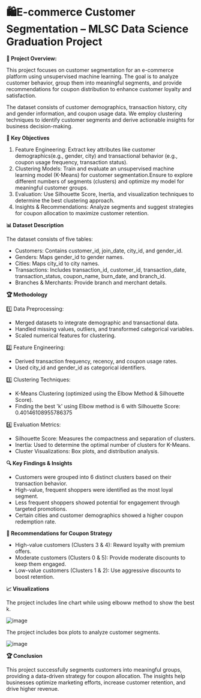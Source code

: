 # 🛍️E-commerce Customer Segmentation – MLSC Data Science Graduation Project
******📌 Project Overview:******

This project focuses on customer segmentation for an e-commerce platform using unsupervised machine learning. The goal is to analyze customer behavior, group them into meaningful segments, and provide recommendations for coupon distribution to enhance customer loyalty and satisfaction.

The dataset consists of customer demographics, transaction history, city and gender information, and coupon usage data. We employ clustering techniques to identify customer segments and derive actionable insights for business decision-making.

******🚀 Key Objectives******

1. Feature Engineering: Extract key attributes like customer demographics(e.g., gender, city) and transactional behavior (e.g., coupon usage frequency, transaction status).
2. Clustering Models: Train and evaluate an unsupervised machine learning model (K-Means) for customer segmentation.Ensure to explore different numbers of segments (clusters) and optimize my model for meaningful customer groups.
3. Evaluation: Use Silhouette Score, Inertia, and visualization techniques to determine the best clustering approach.
4. Insights & Recommendations: Analyze segments and suggest strategies for coupon allocation to maximize customer retention.

******📊 Dataset Description******

The dataset consists of five tables:

* Customers: Contains customer_id, join_date, city_id, and gender_id.
* Genders: Maps gender_id to gender names.
* Cities: Maps city_id to city names.
* Transactions: Includes transaction_id, customer_id, transaction_date, transaction_status, coupon_name, burn_date, and branch_id.
* Branches & Merchants: Provide branch and merchant details.

******🏆 Methodology******

  1️⃣ Data Preprocessing: 
  * Merged datasets to integrate demographic and transactional data.
  * Handled missing values, outliers, and transformed categorical variables.
  * Scaled numerical features for clustering.

  2️⃣ Feature Engineering:
  * Derived transaction frequency, recency, and coupon usage rates.
  * Used city_id and gender_id as categorical identifiers.

  3️⃣ Clustering Techniques:
  * K-Means Clustering (optimized using the Elbow Method & Silhouette Score).
  * Finding the best 'k' using Elbow method is 6 with Silhouette Score: 0.40146108955786375

  4️⃣ Evaluation Metrics:
  * Silhouette Score: Measures the compactness and separation of clusters.
  * Inertia: Used to determine the optimal number of clusters for K-Means.
  * Cluster Visualizations: Box plots, and distribution analysis.


******🔍 Key Findings & Insights******

* Customers were grouped into 6 distinct clusters based on their transaction behavior.
* High-value, frequent shoppers were identified as the most loyal segment.
* Less frequent shoppers showed potential for engagement through targeted promotions.
* Certain cities and customer demographics showed a higher coupon redemption rate.


******🎯 Recommendations for Coupon Strategy******

* High-value customers (Clusters 3 & 4): Reward loyalty with premium offers.
* Moderate customers (Clusters 0 & 5): Provide moderate discounts to keep them engaged.
* Low-value customers (Clusters 1 & 2): Use aggressive discounts to boost retention.


******📈 Visualizations******

The project includes line chart while using elboww method to show the best k.

![image](https://github.com/user-attachments/assets/d3cb1d72-b640-40e9-87d3-ee11e9f0beae)

The project includes box plots to analyze customer segments.

![image](https://github.com/user-attachments/assets/af527ecf-f505-4156-a507-a63fd5534993)


******🏆 Conclusion******

This project successfully segments customers into meaningful groups, providing a data-driven strategy for coupon allocation. The insights help businesses optimize marketing efforts, increase customer retention, and drive higher revenue.














